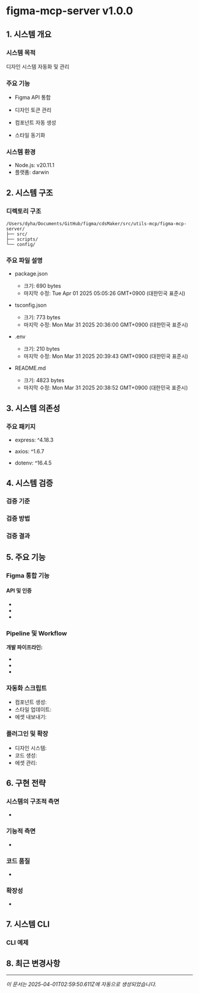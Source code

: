 # figma-mcp-server v1.0.0

## 1. 시스템 개요

### 시스템 목적

디자인 시스템 자동화 및 관리

### 주요 기능


- Figma API 통합

- 디자인 토큰 관리

- 컴포넌트 자동 생성

- 스타일 동기화

### 시스템 환경

- Node.js: v20.11.1
- 플랫폼: darwin

## 2. 시스템 구조

### 디렉토리 구조

```
/Users/dyha/Documents/GitHub/figma/cdsMaker/src/utils-mcp/figma-mcp-server/
├── src/
├── scripts/
└── config/
```

### 주요 파일 설명


- package.json
  - 크기: 690 bytes
  - 마지막 수정: Tue Apr 01 2025 05:05:26 GMT+0900 (대한민국 표준시)

- tsconfig.json
  - 크기: 773 bytes
  - 마지막 수정: Mon Mar 31 2025 20:36:00 GMT+0900 (대한민국 표준시)

- .env
  - 크기: 210 bytes
  - 마지막 수정: Mon Mar 31 2025 20:39:43 GMT+0900 (대한민국 표준시)

- README.md
  - 크기: 4823 bytes
  - 마지막 수정: Mon Mar 31 2025 20:38:52 GMT+0900 (대한민국 표준시)

## 3. 시스템 의존성

### 주요 패키지


- express: ^4.18.3

- axios: ^1.6.7

- dotenv: ^16.4.5

## 4. 시스템 검증

### 검증 기준


### 검증 방법


### 검증 결과


## 5. 주요 기능

### Figma 통합 기능

#### API 및 인증

- 
- 
- 

### Pipeline 및 Workflow

**개발 파이프라인:**

- 
- 
- 

### 자동화 스크립트

- 컴포넌트 생성: 
- 스타일 업데이트: 
- 에셋 내보내기: 

### 플러그인 및 확장

- 디자인 시스템: 
- 코드 생성: 
- 에셋 관리: 

## 6. 구현 전략

### 시스템의 구조적 측면

- 

### 기능적 측면

- 

### 코드 품질

- 

### 확장성

- 

## 7. 시스템 CLI

### CLI 예제


## 8. 최근 변경사항


---

_이 문서는 2025-04-01T02:59:50.611Z에 자동으로 생성되었습니다._
